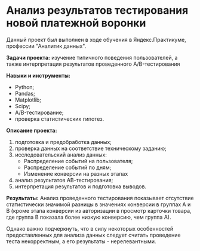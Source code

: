 # Анализ результатов тестирования новой платежной воронки

Данный проект был выполнен в ходе обучения в Яндекс.Практикуме, профессии "Аналитик данных".

**Задачи проекта:** изучение типичного поведения пользователей, а также интерпретация результатов проведенного A/B-тестирования

**Навыки и инструменты:**
- Python;
- Pandas;
- Matplotlib;
- Scipy;
- A/B-тестирование;
- проверка статистических гипотез.


**Описание проекта:**
1) подготовка и предобработка данных;
2) проверка данных на соответствие техническому заданию;
3) исследовательский анализ данных:
   - Распределение событий на пользователя;
   - Распределение событий по дням;
   - Изменение конверсии на разных этапах
4) анализ результатов АВ-тестирования;
5) интерпретация результатов и подготовка выводов.

**Результаты:**
Анализ проведенного тестирования показывает отсутствие статистически значимой разницы в значениях конверсии в группах А и В (кроме этапа конверсии из авторизации в просмотр карточки товара, где группа В показала более низкую конверсию, чем группа А).

Однако важно подчеркнуть, что в силу некоторых особенностей предоставленных для анализа данных следует считать проведение теста некорректным, а его результаты - нерелевантными.
